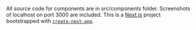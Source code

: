 All source code for components are in src/components folder.
Screenshots of localhost on port 3000 are included.
This is a [Next.js](https://nextjs.org) project bootstrapped with [`create-next-app`](https://nextjs.org/docs/app/api-reference/cli/create-next-app).
